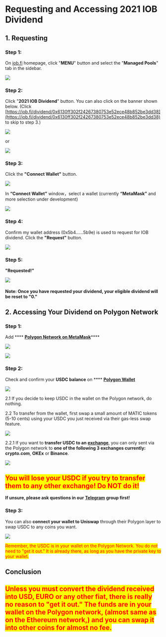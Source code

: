 # Requesting and Accessing 2021 IOB Dividend

## 1. Requesting

### Step 1:

On [iob.fi](https://iob.fi/) homepage, click "**MENU**" button and select the "**Managed Pools**" tab in the sidebar.

![](<../.gitbook/assets/image (1).png>)

### Step 2:&#x20;

Click "**2021 IOB Dividend**" button. You can also click on the banner shown below. (Click [https://iob.fi/dividend/0x6130ff302f24267380753e52ece48b852be3dd38](https://iob.fi/dividend/0x6130ff302f24267380753e52ece48b852be3dd38) to skip to step 3.)

![](<../.gitbook/assets/截屏2022-01-19 下午3.21.52.png>)

or

![](../.gitbook/assets/WechatIMG3.png)

### Step 3:&#x20;

Click the **"Connect Wallet"** button.

![](../.gitbook/assets/WX20220105-150257@2x.png)

In **“Connect Wallet”** window，select a wallet (currently **“MetaMask”** and more selection under development)

![](../.gitbook/assets/%E5%9B%BE%E7%89%87.png)

### Step 4: &#x20;

Confirm my wallet address (0x5b4......5b9e) is used to request for IOB dividend. Click the **"Request"** button.

![](../.gitbook/assets/WX20220105-154325@2x.png)

### Step 5: &#x20;

**"Requested!"**&#x20;

![](<../.gitbook/assets/1641367146742 (1).jpg>)

#### **Note: Once you have requested your dividend, your eligible dividend will be reset to "0."**

## **2. Accessing Your Dividend on Polygon Network**

### Step 1:&#x20;

Add **** [**Polygon Network on MetaMask**](https://docs.polygon.technology/docs/develop/metamask/config-polygon-on-metamask/)****

****![](../.gitbook/assets/wallet-faq-1.webp)****

****![](../.gitbook/assets/wallet-faq-2.webp)****

### Step 2:&#x20;

Check and confirm your **USDC balance** on **** [**Polygon Wallet**](https://wallet.polygon.technology/)

![](<../.gitbook/assets/1 (1).png>)

2.1 If you decide to keep USDC in the wallet on the Polygon network, do nothing.



2.2 To transfer from the wallet, first swap a small amount of MATIC tokens (5-10 cents) using your USDC you just received via their gas-less swap feature.

![](<../.gitbook/assets/2 (1).png>)

2.2.1 If you want to **transfer USDC to an** [**exchange**](https://docs.polygon.technology/docs/faq/wallet-bridge-faq/#what-are-the-list-of-supported-exchanges-on-polygon), you can only sent via the Polygon network to **one of the following 3 exchanges currently: crypto.com**, **OKEx** or **Binance**.&#x20;

![](<../.gitbook/assets/截屏2022-01-19 下午1.27.12.png>)

## <mark style="color:red;">**You will lose your USDC if you try to transfer them to any other exchange! Do NOT do it!**</mark>&#x20;

**If unsure, please ask questions in our** [**Telegram**](https://t.me/+Swx7dK5JMJfBcXBm) **group first!**

### Step 3:

You can also **connect your wallet to Uniswap** through their Polygon layer to swap USDC to any coins you want.

![](<../.gitbook/assets/截屏2022-01-19 下午4.17.00.png>)

<mark style="color:red;">Remember, the USDC is in your wallet on the Polygon Network. You do not need to "get it out." It is already there, as long as you have the private key to your wallet.</mark>&#x20;

## Conclusion

## <mark style="color:red;">Unless you must convert the dividend received into USD, EURO or any other fiat, there is really no reason to "get it out." The funds are in your wallet on the Polygon network, (almost same as on the Ethereum network,) and you can swap it into other coins for almost no fee.</mark>
